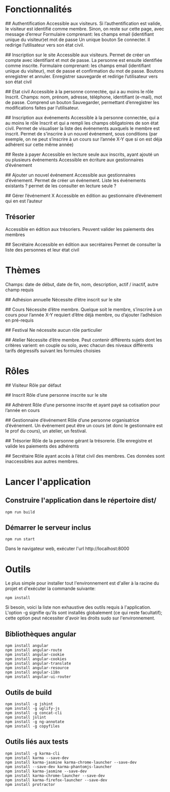 # Fonctionnalités
## Authentification
Accessible aux visiteurs. Si l’authentification est valide, le visiteur est identifié comme membre. Sinon, on reste sur cette page, avec message d’erreur
Formulaire comprenant:
les champs email (identifiant unique du visiteur)et mot de passe
Un unique bouton Se connecter. Il redirige l’utilisateur vers son état civil.

## Inscription sur le site
Accessible aux visiteurs.
Permet de créer un compte avec identifiant et mot de passe. La personne est ensuite identifiée comme inscrite.
Formulaire comprenant:
les champs email (identifiant unique du visiteur), mot de passe et confirmation du mot de passe.
Boutons enregistrer et annuler. Enregistrer sauvegarde et redirige l’utilisateur vers son état civil

## Etat civil
Accessible à la personne connectée, qui a au moins le rôle Inscrit.
Champs: nom, prénom, adresse, téléphone, identifiant (e-mail), mot de passe.
Comprend un bouton Sauvegarder, permettant d’enregistrer les modifications faites par l’utilisateur.

## Inscription aux événements
Accessible à la personne connectée, qui a au moins le rôle Inscrit et qui a rempli les champs obligatoires de son état civil.
Permet de visualiser la liste des événements auxquels le membre est inscrit.
Permet de s’inscrire à un nouvel événement, sous conditions (par exemple, on ne peut s’inscrire à un cours sur l’année X-Y que si on est déja adhérent sur cette même année)

## Reste à payer
Accessible en lecture seule aux inscrits, ayant ajouté un ou plusieurs événements
Accessible en écriture aux gestionnaires d’événement

## Ajouter un nouvel événement
Accessible aux gestionnaires d’événement.
Permet de créer un événement.
Liste les événements existants ? permet de les consulter en lecture seule ?

## Gérer l’événement X
Accessible en édition au gestionnaire d’événement qui en est l’auteur

## Trésorier
Accessible en édition aux trésoriers.
Peuvent valider les paiements des membres

## Secrétaire
Accessible en édition aux secrétaires
Permet de consulter la liste des personnes et leur état civil

# Thèmes
Champs: date de début, date de fin, nom, description, actif / inactif, autre champ requis

## Adhésion annuelle
Nécessite d’être inscrit sur le site

## Cours
Nécessite d’être membre.
Quelque soit le membre, s’inscrire à un cours pour l’année X-Y requiert d’être déjà membre, ou d’ajouter l’adhésion en pré-requis

## Festival
Ne nécessite aucun rôle particulier

## Atelier
Nécessite d’être membre.
Peut contenir différents sujets dont les critères varient:
en couple ou solo, avec chacun des niveaux différents
tarifs dégressifs suivant les formules choisies

# Rôles
## Visiteur
Rôle par défaut

## Inscrit
Rôle d’une personne inscrite sur le site

## Adhérent
Rôle d’une personne inscrite et ayant payé sa cotisation pour l’année en cours

## Gestionnaire d’événement
Rôle d’une personne organisatrice d’événement. Un événement peut être un cours (et donc le gestionnaire est le prof du cours), un atelier, un festival.

## Trésorier
Rôle de la personne gérant la trésorerie. Elle enregistre et valide les paiements des adhérents

## Secrétaire
Rôle ayant accès à l’état civil des membres. Ces données sont inaccessibles aux autres membres.

# Lancer l'application

## Construire l'application dans le répertoire dist/
```
npm run build
```

## Démarrer le serveur inclus
```
npm run start
```

Dans le navigateur web, exécuter l'url http://localhost:8000


# Outils

Le plus simple pour installer tout l'environnement est d'aller à la racine du projet et d'exécuter la commande suivante:
```
npm install
```

Si besoin, voici la liste non exhaustive des outils requis à l'application. L'option -g signifie qu'ils sont installés globalement (ce qui reste facultatif); cette option peut nécessiter d'avoir les droits sudo sur l'environnement.

## Bibliothèques angular
```
npm install angular
npm install angular-route
npm install angular-cookie
npm install angular-cookies
npm install angular-translate
npm install angular-resource
npm install angular-i18n
npm install angular-ui-router
```

## Outils de build
```
npm install -g jshint
npm install -g uglify-js
npm install -g concat-cli
npm install jslint
npm install -g ng-annotate
npm install -g copyfiles
```

## Outils liés aux tests
```
npm install -g karma-cli
npm install karma --save-dev
npm install karma-jasmine karma-chrome-launcher --save-dev
npm install --save-dev karma-phantomjs-launcher
npm install karma-jasmine --save-dev
npm install karma-chrome-launcher --save-dev
npm install karma-firefox-launcher --save-dev
npm install protractor
```
